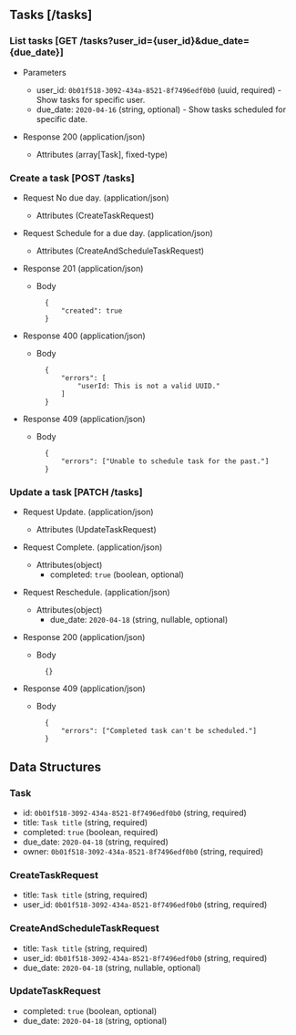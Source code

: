 

## Tasks [/tasks]

### List tasks [GET /tasks?user_id={user_id}&due_date={due_date}]

+ Parameters
    + user_id: `0b01f518-3092-434a-8521-8f7496edf0b0` (uuid, required) - Show tasks for specific user.
    + due_date: `2020-04-16` (string, optional) - Show tasks scheduled for specific date.

+ Response 200 (application/json)
    + Attributes (array[Task], fixed-type)

### Create a task [POST /tasks]

+ Request  No due day. (application/json)

    + Attributes (CreateTaskRequest)

+ Request Schedule for a due day. (application/json)

    + Attributes (CreateAndScheduleTaskRequest)


+ Response 201 (application/json)

    + Body

            {
                "created": true
            }

+ Response 400 (application/json)

    + Body

            {
                "errors": [
                    "userId: This is not a valid UUID."
                ]
            }

+ Response 409 (application/json)

    + Body

            {
                "errors": ["Unable to schedule task for the past."]
            }
    
### Update a task [PATCH /tasks]

+ Request Update. (application/json)

    + Attributes (UpdateTaskRequest)

+ Request Complete. (application/json)

    + Attributes(object)
        + completed: `true` (boolean, optional)

+ Request Reschedule. (application/json)

    + Attributes(object)
        + due_date: `2020-04-18` (string, nullable, optional)

+ Response 200 (application/json)

    + Body

            {}

+ Response 409 (application/json)

    + Body

            {
                "errors": ["Completed task can't be scheduled."]
            }

## Data Structures

### Task
+ id: `0b01f518-3092-434a-8521-8f7496edf0b0` (string, required)
+ title: `Task title` (string, required)
+ completed: `true` (boolean, required)
+ due_date: `2020-04-18` (string, required)
+ owner: `0b01f518-3092-434a-8521-8f7496edf0b0` (string, required)

### CreateTaskRequest
+ title: `Task title` (string, required)
+ user_id: `0b01f518-3092-434a-8521-8f7496edf0b0` (string, required)

### CreateAndScheduleTaskRequest
+ title: `Task title` (string, required)
+ user_id: `0b01f518-3092-434a-8521-8f7496edf0b0` (string, required)
+ due_date: `2020-04-18` (string, nullable, optional)

### UpdateTaskRequest
+ completed: `true` (boolean, optional)
+ due_date: `2020-04-18` (string, optional)